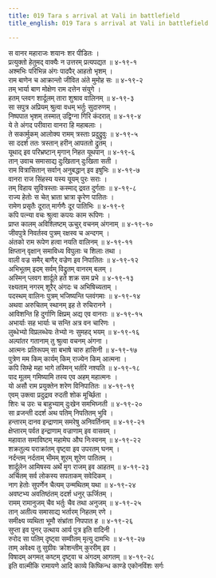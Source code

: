 ```yaml
---
title: 019 Tara s arrival at Vali in battlefield
title_english: 019 Tara s arrival at Vali in battlefield

---
```

स वानर महाराजः शयानः शर पीडितः ।  
प्रत्युक्तो हेतुमद् वाक्यैः न उत्तरम् प्रत्यपद्यत ॥ ४-१९-१  
अश्मभिः परिभिन्न अंगः पादपैर् आहतो भृशम् ।  
राम बाणेन च आक्रान्तो जीवित अंते मुमोह सः ॥ ४-१९-२  
तम् भार्या बाण मोक्षेण राम दत्तेन संयुगे ।  
हतम् प्लवग शार्दूलम् तारा शुश्राव वालिनम् ॥ ४-१९-३  
सा सपुत्र अप्रियम् श्रुत्वा वधम् भर्तुः सुदारुणम् ।  
निष्पपात भृशम् तस्मात् उद्विग्ना गिरि कंदरात् ॥ ४-१९-४  
ये ते अंगद परीवारा वानरा हि महाबलाः ।  
ते सकार्मुकम् आलोक्य रामम् त्रस्ताः प्रदुद्रुवुः ॥ ४-१९-५  
सा ददर्श ततः त्रस्तान् हरीन् आपततो द्रुतम् ।  
यूथाद् इव परिभ्रष्टान् मृगान् निहत यूथपान् ॥ ४-१९-६  
तान् उवाच समासाद्य दुःखितान् दुःखिता सती ।  
राम वित्रासितान् सर्वान् अनुबद्धान् इव इषुभिः ॥ ४-१९-७  
वानरा राज सिंहस्य यस्य यूयम् पुरः सराः ।  
तम् विहाय सुवित्रस्ताः कस्माद् द्रवत दुर्गताः ॥ ४-१९-८  
राज्य हेतोः स चेत् भ्राता भ्रात्रा कॄरेण पातितः ।  
रामेण प्रसृतैः दूरात् मार्गणैः दूर पातिभिः ॥ ४-१९-९  
कपि पत्न्या वचः श्रुत्वा कपयः काम रूपिणः ।  
प्राप्त कालम् अविश्लिष्टम् ऊचुर् वचनम् अंगनाम् ॥ ४-१९-१०  
जीवपुत्रे निवर्तस्व पुत्रम् रक्षस्व च अन्दगम् ।  
अंतको राम रूपेण हत्वा नयति वालिनम् ॥ ४-१९-११  
क्षिप्तान् वृक्षान् समाविध्य विपुलाः च शिलाः तथा ।  
वाली वज्र समैर् बाणैर् वज्रेण इव निपातितः ॥ ४-१९-१२  
अभिभूतम् इदम् सर्वम् विद्रुतम् वानरम् बलम् ।  
अस्मिन् प्लवग शार्दूले हते शक्र सम प्रभे ॥ ४-१९-१३  
रक्ष्यताम् नगरम् शूरैर् अंगदः च अभिषिच्यताम् ।  
पदस्थम् वालिनः पुत्रम् भजिष्यन्ति प्लवंगमाः ॥ ४-१९-१४  
अथवा अरुचितम् स्थानम् इह ते रुचिरानने ।  
आविशन्ति हि दुर्गाणि क्षिप्रम् अद्य एव वानराः ॥ ४-१९-१५  
अभार्याः सह भार्याः च सन्ति अत्र वन चारिणः ।  
लुब्धेभ्यो विप्रलब्धेयः तेभ्यो नः सुमहद् भयम् ॥ ४-१९-१६  
अल्पांतर गतानाम् तु श्रुत्वा वचनम् अंगना ।  
आत्मनः प्रतिरूपम् सा बभाषे चारु हासिनी ॥ ४-१९-१७  
पुत्रेण मम किम् कार्यम् किम् राज्येन किम् आत्मना ।  
कपि सिम्हे महा भागे तस्मिन् भर्तरि नश्यति ॥ ४-१९-१८  
पाद मूलम् गमिष्यामि तस्य एव अहम् महात्मनः ।  
यो असौ राम प्रयुक्तेन शरेण विनिपातितः ॥ ४-१९-१९  
एवम् उक्त्वा प्रदुद्राव रुदती शोक मूर्च्छिता ।  
शिरः च उरः च बाहुभ्याम् दुःखेन समभिघ्नती ॥ ४-१९-२०  
सा व्रजन्ती ददर्श अथ पतिम् निपतितम् भुवि ।  
हन्तारम् दानव इन्द्राणाम् समरेषु अनिवर्तिनाम् ॥ ४-१९-२१  
क्षेप्तारम् पर्वत इन्द्राणाम् वज्राणाम् इव वासवम् ।  
महावात समाविष्टम् महामेघ औघ निःस्वनम् ॥ ४-१९-२२  
शक्रतुल्य पराक्रांतम् वृष्ट्वा इव उपरतम् घनम् ।  
नर्दन्तम् नर्दताम् भीमम् शूरम् शूरेण पातितम् ।  
शार्दूलेन आमिषस्य अर्थे मृग राजम् इव आहतम् ॥ ४-१९-२३  
अर्चितम् सर्व लोकस्य सपताकम् सवेदिकम् ।  
नाग हेतोः सुपर्णेन चैत्यम् उन्मथितम् यथा ॥ ४-१९-२४  
अवष्टभ्य अवतिष्ठंतम् ददर्श धनुर् ऊर्जितम् ।  
रामम् रामानुजम् चैव भर्तुः चैव तथा अनुजम् ॥ ४-१९-२५  
तान् अतीत्य समासाद्य भर्तारम् निहतम् रणे ।  
समीक्ष्य व्यथिता भूमौ संभ्रांता निपपात ह ॥ ४-१९-२६  
सुप्ता इव पुनर् उत्थाय आर्य पुत्र इति वादिनी ।  
रुरोद सा पतिम् दृष्ट्वा सम्वीतम् मृत्यु दामभिः ॥ ४-१९-२७  
ताम् अवेक्ष्य तु सुग्रीवः क्रोशन्तीम् कुररीम् इव ।  
विषादम् अगमत् कष्टम् दृष्ट्वा च अंगदम् आगतम् ॥ ४-१९-२८  
इति वाल्मीकि रामायणे आदि काव्ये किष्किन्ध काण्डे एकोनविंशः सर्गः